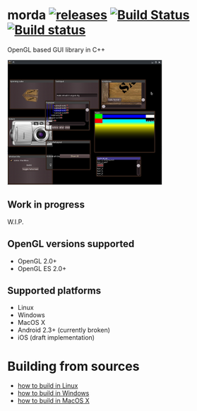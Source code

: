 # morda [![releases](https://img.shields.io/github/tag/igagis/morda.svg)](https://github.com/igagis/morda/releases) [![Build Status](https://travis-ci.org/igagis/morda.svg?branch=master)](https://travis-ci.org/igagis/morda) [![Build status](https://ci.appveyor.com/api/projects/status/vnce10b7pqgfvfug/branch/master?svg=true)](https://ci.appveyor.com/project/igagis/morda/branch/master)


OpenGL based GUI library in C++

[![Screenshot](wiki/images/screenshot2_thumbnail.png)](https://raw.githubusercontent.com/igagis/morda/master/wiki/images/screenshot2.png)

## Work in progress
W.I.P.

## OpenGL versions supported
  * OpenGL 2.0+
  * OpenGL ES 2.0+

## Supported platforms
  * Linux
  * Windows
  * MacOS X
  * Android 2.3+ (currently broken)
  * iOS (draft implementation)

# Building from sources
  * [how to build in Linux](wiki/BuildingInLinux.md)
  * [how to build in Windows](wiki/BuildingInMSYS.md)
  * [how to build in MacOS X](wiki/BuildingInMacOSX.md)
